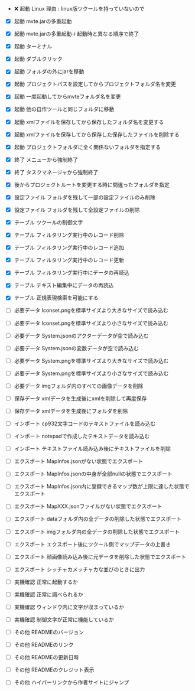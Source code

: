 - :x: 起動 Linux 理由 : linux版ツクールを持っていないので
- [x] 起動 mvte.jarの多重起動
- [x] 起動 mvte.jarの多重起動＋起動時と異なる順序で終了
- [x] 起動 ターミナル
- [x] 起動 ダブルクリック
- [x] 起動 フォルダの外にjarを移動
- [x] 起動 プロジェクトパスを設定してからプロジェクトフォルダ名を変更
- [x] 起動 一度起動してからmvteフォルダ名を変更
- [x] 起動 他の自作ツールと同じフォルダに移動
- [x] 起動 xmlファイルを保存してから保存したフォルダ名を変更する
- [x] 起動 xmlファイルを保存してから保存した保存したファイルを削除する
- [x] 起動 プロジェクトフォルダに全く関係ないフォルダを指定する

- [x] 終了 メニューから強制終了
- [x] 終了 タスクマネージャから強制終了
- [x] 後からプロジェクトルートを変更する時に間違ったフォルダを指定

- [x] 設定ファイル フォルダを残して一部の設定ファイルのみ削除
- [x] 設定ファイル フォルダを残して全設定ファイルの削除

- [x] テーブル ツクールの制御文字
- [x] テーブル フィルタリング実行中のレコード削除
- [x] テーブル フィルタリング実行中のレコード追加
- [x] テーブル フィルタリング実行中のレコード更新
- [x] テーブル フィルタリング実行中にデータの再読込
- [x] テーブル テキスト編集中にデータの再読込
- [x] テーブル 正規表現検索を可能にする

- [ ] 必要データ Iconset.pngを標準サイズより大きなサイズで読み込む
- [ ] 必要データ Iconset.pngを標準サイズより小さなサイズで読み込む
- [ ] 必要データ System.jsonのアクターデータが空で読み込む
- [ ] 必要データ System.jsonの変数データが空で読み込む
- [ ] 必要データ System.pngを標準サイズより大きなサイズで読み込む
- [ ] 必要データ System.pngを標準サイズより小さなサイズで読み込む
- [ ] 必要データ imgフォルダ内のすべての画像データを削除

- [ ] 保存データ xmlデータを生成後にxmlを削除して再度保存
- [ ] 保存データ xmlデータを生成後にフォルダを削除

- [ ] インポート cp932文字コードのテキストファイルを読み込む
- [ ] インポート notepadで作成したテキストデータを読み込む
- [ ] インポート テキストファイル読み込み後にテキストファイルを削除

- [ ] エクスポート MapInfos.jsonがない状態でエクスポート
- [ ] エクスポート MapInfos.jsonの中身が全部nullの状態でエクスポート
- [ ] エクスポート MapInfos.json内に登録できるマップ数が上限に達した状態でエクスポート
- [ ] エクスポート MapXXX.jsonファイルがない状態でエクスポート
- [ ] エクスポート dataフォルダ内の全データの削除した状態でエクスポート
- [ ] エクスポート imgフォルダ内の全データの削除した状態でエクスポート
- [ ] エクスポート エクスポート後にツクール側でマップデータの上書き
- [ ] エクスポート 顔画像読み込み後に元データを削除した状態でエクスポート
- [ ] エクスポート シッチャカメッチャカな並びのときに出力

- [ ] 実機確認 正常に起動するか
- [ ] 実機確認 正常に調べられるか
- [ ] 実機確認 ウィンドウ内に文字が収まっているか
- [ ] 実機確認 制御文字が正常に機能しているか

- [ ] その他 READMEのバージョン
- [ ] その他 READMEのリンク
- [ ] その他 READMEの更新日時
- [ ] その他 READMEのクレジット表示
- [ ] その他 ハイパーリンクから作者サイトにジャンプ
